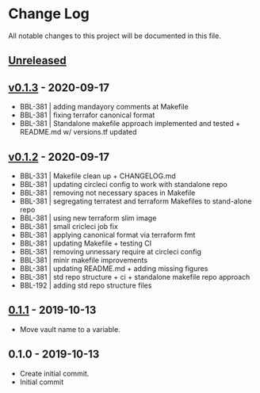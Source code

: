 # Change Log

All notable changes to this project will be documented in this file.

<a name="unreleased"></a>
## [Unreleased]



<a name="v0.1.3"></a>
## [v0.1.3] - 2020-09-17

- BBL-381 | adding mandayory comments at Makefile
- BBL-381 | fixing terrafor canonical format
- BBL-381 | Standalone makefile approach implemented and tested + README.md w/ versions.tf updated


<a name="v0.1.2"></a>
## [v0.1.2] - 2020-09-17

- BBL-331 | Makefile clean up + CHANGELOG.md
- BBL-381 | updating circleci config to work with standalone repo
- BBL-381 | removing not necessary spaces in Makefile
- BBL-381 | segregating terratest and terraform Makefiles to stand-alone repo
- BBL-381 | using new terraform slim image
- BBL-381 | small cricleci job fix
- BBL-381 | applying canonical format via terraform fmt
- BBL-381 | updating Makefile + testing CI
- BBL-381 | removing unnessary require at circleci config
- BBL-381 | minir makefile improvements
- BBL-381 | updating README.md + adding missing figures
- BBL-381 | std repo structure + ci + standalone makefile repo approach
- BBL-192 | adding std repo structure files


<a name="0.1.1"></a>
## [0.1.1] - 2019-10-13

- Move vault name to a variable.


<a name="0.1.0"></a>
## 0.1.0 - 2019-10-13

- Create initial commit.
- Initial commit


[Unreleased]: https://github.com/binbashar/terraform-aws-backup-by-tags/compare/v0.1.3...HEAD
[v0.1.3]: https://github.com/binbashar/terraform-aws-backup-by-tags/compare/v0.1.2...v0.1.3
[v0.1.2]: https://github.com/binbashar/terraform-aws-backup-by-tags/compare/0.1.1...v0.1.2
[0.1.1]: https://github.com/binbashar/terraform-aws-backup-by-tags/compare/0.1.0...0.1.1
